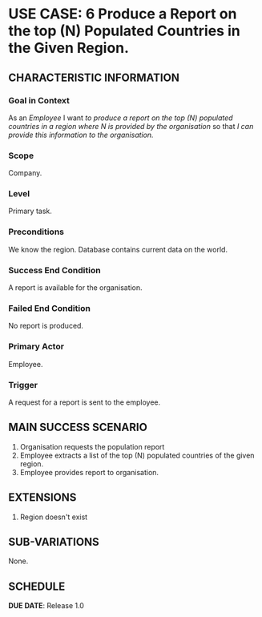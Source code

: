 # USE CASE: 6 Produce a Report on the top (N) Populated Countries in the Given Region.

## CHARACTERISTIC INFORMATION

### Goal in Context

As an *Employee* I want *to produce a report on the top (N) populated countries in a region where N is provided by the organisation* so that *I can provide this information to the organisation.*

### Scope

Company.

### Level

Primary task.

### Preconditions

We know the region. Database contains current data on the world.

### Success End Condition

A report is available for the organisation.

### Failed End Condition

No report is produced.

### Primary Actor

Employee.

### Trigger

A request for a report is sent to the employee.

## MAIN SUCCESS SCENARIO

1. Organisation requests the population report
2. Employee extracts a list of the top (N) populated countries of the given region.
3. Employee provides report to organisation.

## EXTENSIONS

1. Region doesn't exist

## SUB-VARIATIONS

None.

## SCHEDULE

**DUE DATE**: Release 1.0
